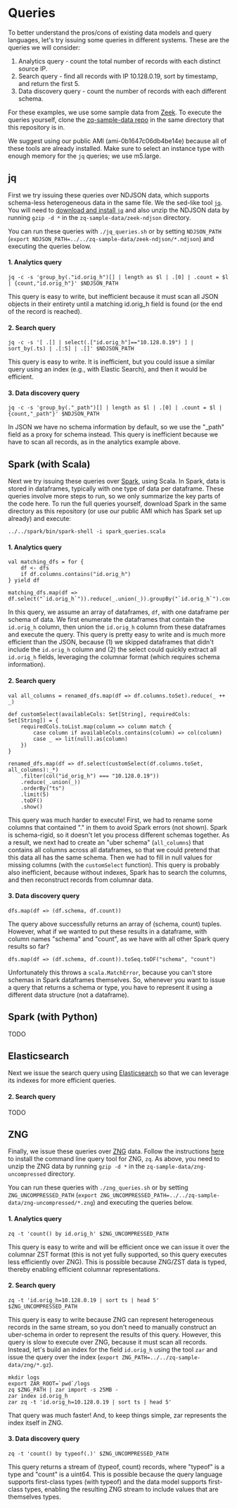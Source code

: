 # Queries
To better understand the pros/cons of existing data models and query languages, let's try issuing some queries in different systems. These are the queries we will consider:

1. Analytics query - count the total number of records with each distinct source IP.
2. Search query - find all records with IP 10.128.0.19, sort by timestamp, and return the first 5.
3. Data discovery query - count the number of records with each different schema.

For these examples, we use some sample data from [Zeek](https://zeek.org/). To execute the queries yourself, clone the [zq-sample-data repo](https://github.com/brimsec/zq-sample-data) in the same directory that this repository is in.

We suggest using our public AMI (ami-0b1647c06db4be14e) because all of these tools are already installed. Make sure to select an instance type with enough memory for the `jq` queries; we use m5.large.


## jq

First we try issuing these queries over NDJSON data, which supports schema-less heterogeneous data in the same file. We the sed-like tool [`jq`](https://stedolan.github.io/jq/). You will need to [download and install `jq`](https://stedolan.github.io/jq/download/) and also unzip the NDJSON data by running `gzip -d *` in the `zq-sample-data/zeek-ndjson` directory.

You can run these queries with `./jq_queries.sh` or by setting `NDJSON_PATH` (`export NDJSON_PATH=../../zq-sample-data/zeek-ndjson/*.ndjson`) and executing the queries below.

#### 1. Analytics query

`jq -c -s 'group_by(."id.orig_h")[] | length as $l | .[0] | .count = $l | {count,"id.orig_h"}' $NDJSON_PATH`

This query is easy to write, but inefficient because it must scan all JSON objects in their entirety until a matching id.orig_h field is found (or the end of the record is reached).


#### 2. Search query

`jq -c -s '[ .[] | select(.["id.orig_h"]=="10.128.0.19") ] | sort_by(.ts) | .[:5] | .[]' $NDJSON_PATH`

This query is easy to write. It is inefficient, but you could issue a similar query using an index (e.g., with Elastic Search), and then it would be efficient.


#### 3. Data discovery query

`jq -c -s 'group_by(."_path")[] | length as $l | .[0] | .count = $l | {count,"_path"}' $NDJSON_PATH`

In JSON we have no schema information by default, so we use the "_path" field as a proxy for schema instead. This query is inefficient because we have to scan all records, as in the analytics example above.


## Spark (with Scala)

Next we try issuing these queries over [Spark](https://spark.apache.org/), using Scala. In Spark, data is stored in dataframes, typically with one type of data per dataframe. These queries involve more steps to run, so we only summarize the key parts of the code here. To run the full queries yourself, download Spark in the same directory as this repository (or use our public AMI which has Spark set up already) and execute:

`../../spark/bin/spark-shell -i spark_queries.scala`

#### 1. Analytics query

```
val matching_dfs = for {
    df <- dfs
    if df.columns.contains("id.orig_h")
} yield df

matching_dfs.map(df => df.select("`id.orig_h`")).reduce(_.union(_)).groupBy("`id.orig_h`").count().show()
```
In this query, we assume an array of dataframes, `df`, with one dataframe per schema of data. We first enumerate the dataframes that contain the `id.orig_h` column, then union the `id.orig_h` column from these dataframes and execute the query. This query is pretty easy to write and is much more efficient than the JSON, because (1) we skipped dataframes that didn't include the `id.orig_h` column and (2) the select could quickly extract all `id.orig_h` fields, leveraging the columnar format (which requires schema information).

#### 2. Search query

```
val all_columns = renamed_dfs.map(df => df.columns.toSet).reduce(_ ++ _)

def customSelect(availableCols: Set[String], requiredCols: Set[String]) = {
    requiredCols.toList.map(column => column match {
        case column if availableCols.contains(column) => col(column)
        case _ => lit(null).as(column)
    })
}

renamed_dfs.map(df => df.select(customSelect(df.columns.toSet, all_columns):_*)
    .filter(col("id_orig_h") === "10.128.0.19"))
    .reduce(_.union(_))
    .orderBy("ts")
    .limit(5)
    .toDF()
    .show()
```
This query was much harder to execute! First, we had to rename some columns that contained "." in them to avoid Spark errors (not shown). Spark is schema-rigid, so it doesn't let you process different schemas together. As a result, we next had to create an "uber schema" (`all_columns`) that contains all columns across all dataframes, so that we could pretend that this data all has the same schema. Then we had to fill in null values for missing columns (with the `customSelect` function). This query is probably also inefficient, because without indexes, Spark has to search the columns, and then reconstruct records from columnar data.


#### 3. Data discovery query

`dfs.map(df => (df.schema, df.count))`

The query above successfully returns an array of (schema, count) tuples. However, what if we wanted to put these results in a dataframe, with column names "schema" and "count", as we have with all other Spark query results so far?

`dfs.map(df => (df.schema, df.count)).toSeq.toDF("schema", "count")`

Unfortunately this throws a `scala.MatchError`, because you can't store schemas in Spark dataframes themselves. So, whenever you want to issue a query that returns a schema or type, you have to represent it using a different data structure (not a dataframe).


## Spark (with Python)

TODO


## Elasticsearch

Next we issue the search query using [Elasticsearch](https://www.elastic.co/) so that we can leverage its indexes for more efficient queries.

#### 2. Search query

TODO


## ZNG
Finally, we issue these queries over [ZNG](https://github.com/brimsec/zq/blob/master/zng/docs/spec.md) data. Follow the instructions [here](https://github.com/brimsec/zq) to install the command line query tool for ZNG, `zq`. As above, you need to unzip the ZNG data by running `gzip -d *` in the `zq-sample-data/zng-uncompressed` directory.

You can run these queries with `./zng_queries.sh` or by setting `ZNG_UNCOMPRESSED_PATH` (`export ZNG_UNCOMPRESSED_PATH=../../zq-sample-data/zng-uncompressed/*.zng`) and executing the queries below.

#### 1. Analytics query

`zq -t 'count() by id.orig_h' $ZNG_UNCOMPRESSED_PATH`

This query is easy to write and will be efficient once we can issue it over the columnar ZST format (this is not yet fully supported, so this query executes less efficiently over ZNG). This is possible because ZNG/ZST data is typed, thereby enabling efficient columnar representations.


#### 2. Search query

`zq -t 'id.orig_h=10.128.0.19 | sort ts | head 5' $ZNG_UNCOMPRESSED_PATH`

This query is easy to write because ZNG can represent heterogeneous records in the same stream, so you don't need to manually construct an uber-schema in order to represent the results of this query. However, this query is slow to execute over ZNG, because it must scan all records. Instead, let's build an index for the field `id.orig_h` using the tool `zar` and issue the query over the index (`export ZNG_PATH=../../zq-sample-data/zng/*.gz`).

```
mkdir logs
export ZAR_ROOT=`pwd`/logs
zq $ZNG_PATH | zar import -s 25MB -
zar index id.orig_h
zar zq -t 'id.orig_h=10.128.0.19 | sort ts | head 5'
```
That query was much faster! And, to keep things simple, zar represents the index itself in ZNG.


#### 3. Data discovery query

`zq -t 'count() by typeof(.)' $ZNG_UNCOMPRESSED_PATH`

This query returns a stream of (typeof, count) records, where "typeof" is a type and "count" is a uint64. This is possible because the query language supports first-class types (with typeof) and the data model supports first-class types, enabling the resulting ZNG stream to include values that are themselves types.
